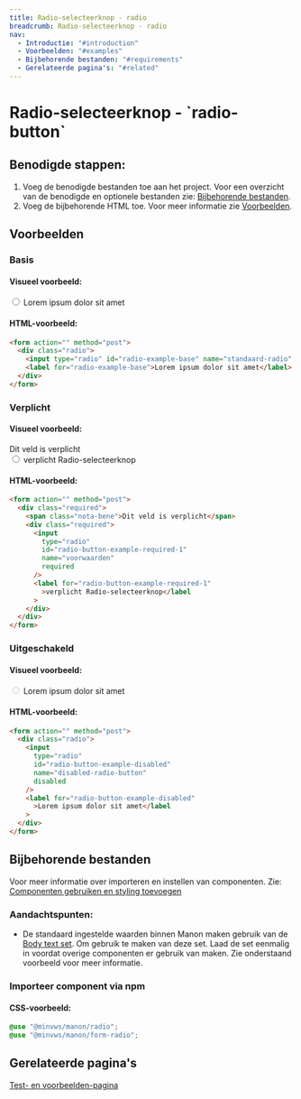 ```yaml
---
title: Radio-selecteerknop - radio
breadcrumb: Radio-selecteerknop - radio
nav:
  - Introductie: "#introduction"
  - Voorbeelden: "#examples"
  - Bijbehorende bestanden: "#requirements"
  - Gerelateerde pagina's: "#related"
---
```


<h1 id="introduction">Radio-selecteerknop - `radio-button`</h1>

## Benodigde stappen:

1.  Voeg de benodigde bestanden toe aan het project. Voor een overzicht van de
    benodigde en optionele bestanden zie:
    [Bijbehorende bestanden](#requirements).
2.  Voeg de bijbehorende HTML toe. Voor meer informatie zie
    [Voorbeelden](#examples).

<h2 id="examples">Voorbeelden</h2>

### Basis

#### Visueel voorbeeld:

<form action="" method="post">
  <div class="radio">
    <input type="radio" id="radio-example-base" name="standaard-radio" />
    <label for="radio-example-base">Lorem ipsum dolor sit amet</label>
  </div>
</form>

#### HTML-voorbeeld:

```html
<form action="" method="post">
  <div class="radio">
    <input type="radio" id="radio-example-base" name="standaard-radio" />
    <label for="radio-example-base">Lorem ipsum dolor sit amet</label>
  </div>
</form>
```

### Verplicht

#### Visueel voorbeeld:

<form action="" method="post">
  <div class="required">
    <span class="nota-bene">Dit veld is verplicht</span>
    <div class="radio">
      <input
        type="radio"
        id="radio-button-example-required-1"
        name="voorwaarden"
        required
      />
      <label for="radio-button-example-required-1">verplicht Radio-selecteerknop</label>
    </div>
  </div>
</form>

#### HTML-voorbeeld:

```html
<form action="" method="post">
  <div class="required">
    <span class="nota-bene">Dit veld is verplicht</span>
    <div class="required">
      <input
        type="radio"
        id="radio-button-example-required-1"
        name="voorwaarden"
        required
      />
      <label for="radio-button-example-required-1"
        >verplicht Radio-selecteerknop</label
      >
    </div>
  </div>
</form>
```

### Uitgeschakeld

#### Visueel voorbeeld:

<form action="" method="post">
  <div class="radio">
    <input
      type="radio"
      id="radio-button-example-disabled"
      name="disabled-radio-button"
      disabled
    />
    <label for="radio-button-example-disabled">Lorem ipsum dolor sit amet</label>
  </div>
</form>

#### HTML-voorbeeld:

```html
<form action="" method="post">
  <div class="radio">
    <input
      type="radio"
      id="radio-button-example-disabled"
      name="disabled-radio-button"
      disabled
    />
    <label for="radio-button-example-disabled"
      >Lorem ipsum dolor sit amet</label
    >
  </div>
</form>
```

<h2 id="requirements">Bijbehorende bestanden</h2>

Voor meer informatie over importeren en instellen van componenten. Zie:
[Componenten gebruiken en styling toevoegen](/documentation/import-styling)

### Aandachtspunten:

- De standaard ingestelde waarden binnen Manon maken gebruik van de
  [Body text set](/components/layout/typography/body-text-set). Om gebruik te
  maken van deze set. Laad de set eenmalig in voordat overige componenten er
  gebruik van maken. Zie onderstaand voorbeeld voor meer informatie.

### Importeer component via npm

#### CSS-voorbeeld:

```css
@use "@minvws/manon/radio";
@use "@minvws/manon/form-radio";
```

<h2 id="related">Gerelateerde pagina's</h2>

<a href="/components/form-input-radio-test">Test- en voorbeelden-pagina</a>
